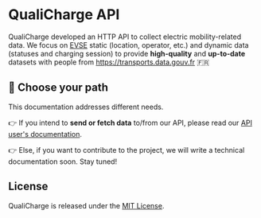 # QualiCharge API

QualiCharge developed an HTTP API to collect electric mobility-related data. We
focus on [EVSE](https://en.wikipedia.org/wiki/Charging_station) static
(location, operator, etc.) and dynamic data (statuses and charging session) to
provide **high-quality** and **up-to-date** datasets with people from
https://transports.data.gouv.fr :fr:

## :loudspeaker: Choose your path

This documentation addresses different needs.

:point_right: If you intend to **send or fetch data** to/from our API, please
read our [API user's documentation](./user).

:point_right: Else, if you want to contribute to the project, we will write a
technical documentation soon. Stay tuned!

## License

QualiCharge is released under the
[MIT License](https://github.com/MTES-MCT/qualicharge/blob/main/LICENSE).
